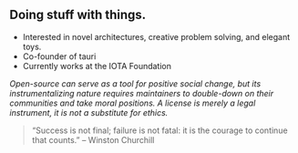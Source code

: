 
## Doing stuff with things.

   - Interested in novel architectures, creative problem solving, and elegant toys.
   - Co-founder of tauri
   - Currently works at the IOTA Foundation

*Open-source can serve as a tool for positive social change, but its instrumentalizing nature requires maintainers to double-down on their communities and take moral positions. A license is merely a legal instrument, it is not a substitute for ethics.*

> “Success is not final; failure is not fatal: it is the courage to continue that counts.” – Winston Churchill
